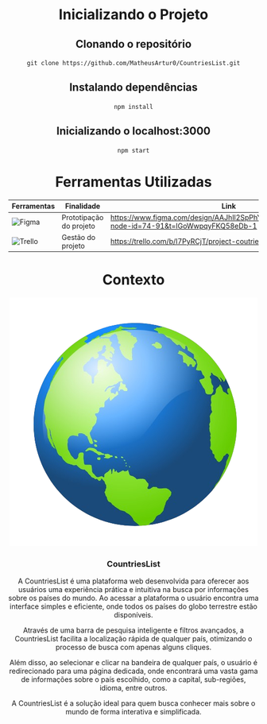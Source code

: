<div align="center">
  <h1 align='center'>Inicializando o Projeto</h1>

  ## Clonando o repositório 

  ```
  git clone https://github.com/MatheusArtur0/CountriesList.git

  ```
  ## Instalando dependências 

  ```
  npm install

  ```

  ## Inicializando o localhost:3000

  ```
  npm start

  ```

</div>


<h1 align='center'>Ferramentas Utilizadas</h1>

| Ferramentas                                                                                            | Finalidade               | Link                                           |
|--------------------------------------------------------------------------------------------------------|--------------------------|------------------------------------------------|                          
| ![Figma](https://img.shields.io/badge/Figma-F24E1E?style=for-the-badge&logo=figma&logoColor=white)     | Prototipação do projeto  | https://www.figma.com/design/AAJhIl2SpPhYu1jxTfZXi7/CountriesList?node-id=74-91&t=IGoWwpqyFKQ58eDb-1 |
| ![Trello](https://img.shields.io/badge/Trello-0052CC?style=for-the-badge&logo=trello&logoColor=white)  | Gestão do projeto        | https://trello.com/b/I7PyRCjT/project-coutries |


<div align='center'>
  <h1 align='center'>Contexto</h1>
  <img src="./src/components/img/logo1.png">
  <h3>CountriesList</h3>

  A CountriesList é uma plataforma web desenvolvida para oferecer aos usuários uma experiência prática e intuitiva na busca por informações sobre os países do mundo. Ao acessar a plataforma o usuário encontra uma interface simples e eficiente, onde todos os países do globo terrestre estão disponíveis.

  Através de uma barra de pesquisa inteligente e filtros avançados, a CountriesList facilita a localização rápida de qualquer país, otimizando o processo de busca com apenas alguns cliques.

  Além disso, ao selecionar e clicar na bandeira de qualquer país, o usuário é redirecionado para uma página dedicada, onde encontrará uma vasta gama de informações sobre o país escolhido, como a capital, sub-regiões, idioma, entre outros.

  A CountriesList é a solução ideal para quem busca conhecer mais sobre o mundo de forma interativa e simplificada.

</div>
